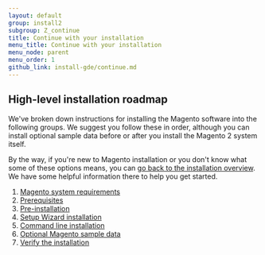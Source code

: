 ```yaml
---
layout: default
group: install2
subgroup: Z_continue
title: Continue with your installation
menu_title: Continue with your installation
menu_node: parent
menu_order: 1
github_link: install-gde/continue.md
---
```


## High-level installation roadmap

We've broken down instructions for installing the Magento software into the following groups. We suggest you follow these in order, although you can install optional sample data before or after you install the Magento 2 system itself.

By the way, if you're new to Magento installation or you don't know what some of these options means, you can <a href="{{ site.gdeurl }}install-gde/back-intro.html">go back to the installation overview</a>. We have some helpful information there to help you get started.

1.	<a href="{{ site.gdeurl }}install-gde/system-requirements.html">Magento system requirements</a>
2.	<a href="{{ site.gdeurl }}install-gde/prereq/prereq-overview.html">Prerequisites</a>
3.	<a href="{{ site.gdeurl }}install-gde/install/pre-install.html">Pre-installation</a>
4.	<a href="{{ site.gdeurl }}install-gde/install/install-web.html">Setup Wizard installation</a>
5.	<a href="{{ site.gdeurl }}install-gde/install/install-cli.html">Command line installation</a>
6.	<a href="{{ site.gdeurl }}install-gde/install/sample-data.html">Optional Magento sample data</a>
7.	<a href="{{ site.gdeurl }}install-gde/install/verify.html">Verify the installation</a>

